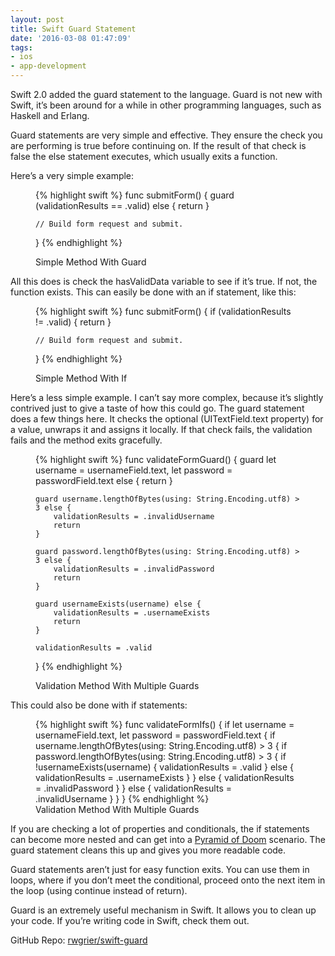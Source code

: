 ```yaml
---
layout: post
title: Swift Guard Statement
date: '2016-03-08 01:47:09'
tags:
- ios
- app-development
---
```


Swift 2.0 added the guard statement to the language. Guard is not new with Swift, it’s been around for a while in other programming languages, such as Haskell and Erlang.

Guard statements are very simple and effective. They ensure the check you are performing is true before continuing on. If the result of that check is false the else statement executes, which usually exits a function.

Here’s a very simple example:

<figure class="figure">
{% highlight swift %}
func submitForm() {
	guard (validationResults == .valid) else {
		return
	}
	
	// Build form request and submit.
}
{% endhighlight %}

<figcaption class="figure-caption">Simple Method With Guard</figcaption>
</figure>

All this does is check the hasValidData variable to see if it’s true. If not, the function exists. This can easily be done with an if statement, like this:

<figure class="figure">
{% highlight swift %}
func submitForm() {
	if (validationResults != .valid) {
		return
	}
	
	// Build form request and submit.
}
{% endhighlight %}

<figcaption class="figure-caption">Simple Method With If</figcaption>
</figure>

Here’s a less simple example. I can’t say more complex, because it’s slightly contrived just to give a taste of how this could go. The guard statement does a few things here. It checks the optional (UITextField.text property) for a value, unwraps it and assigns it locally. If that check fails, the validation fails and the method exits gracefully.

<figure class="figure">
{% highlight swift %}
func validateFormGuard() {
	guard let username = usernameField.text, let password = passwordField.text else {
		return
	}
	
	guard username.lengthOfBytes(using: String.Encoding.utf8) > 3 else {
		validationResults = .invalidUsername
		return
	}
	
	guard password.lengthOfBytes(using: String.Encoding.utf8) > 3 else {
		validationResults = .invalidPassword
		return
	}
	
	guard usernameExists(username) else {
		validationResults = .usernameExists
		return
	}
	
	validationResults = .valid
}
{% endhighlight %}

<figcaption class="figure-caption">Validation Method With Multiple Guards</figcaption>
</figure>

This could also be done with if statements:

<figure class="figure">
{% highlight swift %}
func validateFormIfs() {
	if let username = usernameField.text, let password = passwordField.text {
		if username.lengthOfBytes(using: String.Encoding.utf8) > 3 {
			if password.lengthOfBytes(using: String.Encoding.utf8) > 3 {
				if !usernameExists(username) {
					validationResults = .valid
				}
				else {
					validationResults = .usernameExists
				}
			}
			else {
				validationResults = .invalidPassword
			}
		}
		else {
			validationResults = .invalidUsername
		}
	}
}
{% endhighlight %}

<figcaption class="figure-caption">Validation Method With Multiple Guards</figcaption>
</figure>

If you are checking a lot of properties and conditionals, the if statements can become more nested and can get into a [Pyramid of Doom](http://blog.scottlogic.com/2014/12/08/swift-optional-pyramids-of-doom.html) scenario. The guard statement cleans this up and gives you more readable code.

Guard statements aren’t just for easy function exits. You can use them in loops, where if you don’t meet the conditional, proceed onto the next item in the loop (using continue instead of return).

Guard is an extremely useful mechanism in Swift. It allows you to clean up your code. If you’re writing code in Swift, check them out.

GitHub Repo: [rwgrier/swift-guard](https://github.com/rwgrier/swift-guard)

